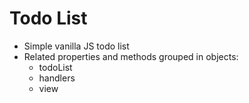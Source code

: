 # Todo List

- Simple vanilla JS todo list 
- Related properties and methods grouped in objects: 
  - todoList
  - handlers
  - view
